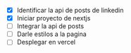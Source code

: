 - [x] Identificar la api de posts de linkedin
- [x] Iniciar proyecto de nextjs
- [ ] Integrar la api de posts
- [ ] Darle estilos a la pagina
- [ ] Desplegar en vercel
